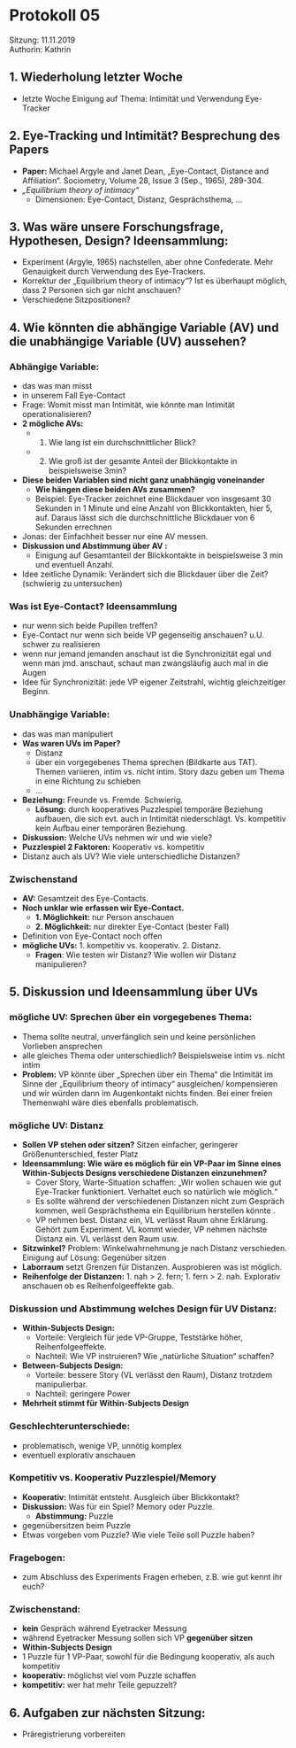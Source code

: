 # Protokoll 05

Sitzung: 11.11.2019  
Authorin: Kathrin

## 1. Wiederholung letzter Woche ##

* letzte Woche Einigung auf Thema: Intimität und Verwendung Eye-Tracker

## 2. Eye-Tracking und Intimität? Besprechung des Papers ##

* **Paper:** Michael Argyle and Janet Dean, „Eye-Contact, Distance and
  Affiliation“. Sociometry, Volume 28, Issue 3 (Sep., 1965), 289-304.
* *„Equilibrium theory of intimacy“*
	* Dimensionen: Eye-Contact, Distanz, Gesprächsthema, …

## 3. Was wäre unsere Forschungsfrage, Hypothesen, Design? Ideensammlung: ##

* Experiment (Argyle, 1965) nachstellen, aber ohne Confederate. Mehr Genauigkeit
  durch Verwendung des Eye-Trackers.
* Korrektur der „Equilibrium theory of intimacy“? Ist es überhaupt möglich, dass
  2 Personen sich gar nicht anschauen?
* Verschiedene Sitzpositionen?

## 4. Wie könnten die abhängige Variable (AV) und die unabhängige Variable (UV) aussehen? ##

### Abhängige Variable: ###

* das was man misst
* in unserem Fall Eye-Contact
* Frage: Womit misst man Intimität, wie könnte man Intimität operationalisieren?
* **2 mögliche AVs:** 
	* 1. Wie lang ist ein durchschnittlicher Blick?
	* 2. Wie groß ist der gesamte Anteil der Blickkontakte in beispielsweise
      3min?
* **Diese beiden Variablen sind nicht ganz unabhängig voneinander**
	* **Wie hängen diese beiden AVs zusammen?**
	* Beispiel: Eye-Tracker zeichnet eine Blickdauer von insgesamt 30 Sekunden
      in 1 Minute und eine Anzahl von Blickkontakten, hier 5, auf. Daraus lässt
      sich die durchschnittliche Blickdauer von 6 Sekunden errechnen
* Jonas: der Einfachheit besser nur eine AV messen.
* **Diskussion und Abstimmung über AV :**
	* Einigung auf Gesamtanteil der Blickkontakte in beispielsweise 3 min und
      eventuell Anzahl.
* Idee zeitliche Dynamik: Verändert sich die Blickdauer über die Zeit?
  (schwierig zu untersuchen)

### Was ist Eye-Contact? Ideensammlung ###

* nur wenn sich beide Pupillen treffen?
* Eye-Contact nur wenn sich beide VP gegenseitig anschauen? u.U. schwer zu
  realisieren
* wenn nur jemand jemanden anschaut ist die Synchronizität egal und wenn man
  jmd. anschaut, schaut man zwangsläufig auch mal in die Augen
* Idee für Synchronizität: jede VP eigener Zeitstrahl, wichtig gleichzeitiger
  Beginn.

### Unabhängige Variable: ###

* das was man manipuliert
* **Was waren UVs im Paper?** 
	* Distanz
	* über ein vorgegebenes Thema sprechen (Bildkarte aus TAT). Themen
      variieren, intim vs. nicht intim. Story dazu geben um Thema in eine
      Richtung zu schieben
	* …
* **Beziehung:** Freunde vs. Fremde. Schwierig.
	* **Lösung:** durch kooperatives Puzzlespiel temporäre Beziehung aufbauen,
      die sich evt. auch in Intimität niederschlägt. Vs. kompetitiv kein Aufbau
      einer temporären Beziehung.
* **Diskussion:** Welche UVs nehmen wir und wie viele?
* **Puzzlespiel 2 Faktoren:** Kooperativ vs. kompetitiv
* Distanz auch als UV?  Wie viele unterschiedliche Distanzen?

### Zwischenstand ###

* **AV:** Gesamtzeit des Eye-Contacts.
* **Noch unklar wie erfassen wir Eye-Contact.**
	* **1. Möglichkeit:** nur Person anschauen
	* **2. Möglichkeit:** nur direkter Eye-Contact (bester Fall)
* Definition von Eye-Contact noch offen
* **mögliche UVs:** 1. kompetitiv vs. kooperativ. 2. Distanz. 
	* **Fragen**: Wie testen wir Distanz? Wie wollen wir Distanz manipulieren?

## 5. Diskussion und Ideensammlung über UVs ##

### mögliche UV: Sprechen über ein vorgegebenes Thema: ###

* Thema sollte neutral, unverfänglich sein und keine persönlichen Vorlieben
  ansprechen
* alle gleiches Thema oder unterschiedlich? Beispielsweise intim vs. nicht intim
* **Problem:** VP könnte über „Sprechen über ein Thema“ die Intimität im Sinne
  der „Equilibrium theory of intimacy“ ausgleichen/ kompensieren und wir würden
  dann im Augenkontakt nichts finden. Bei einer freien Themenwahl wäre dies
  ebenfalls problematisch.

### mögliche UV: Distanz ###

* **Sollen VP stehen oder sitzen?** Sitzen einfacher, geringerer
  Größenunterschied, fester Platz
* **Ideensammlung: Wie wäre es möglich für ein VP-Paar im Sinne eines
  Within-Subjects Designs verschiedene Distanzen einzunehmen?**
	* Cover Story, Warte-Situation schaffen: „Wir wollen schauen wie gut
      Eye-Tracker funktioniert. Verhaltet euch so natürlich wie möglich.“
	* Es sollte während der verschiedenen Distanzen nicht zum Gespräch kommen,
      weil Gesprächsthema ein Equilibrium herstellen könnte .
	* VP nehmen best. Distanz ein, VL verlässt Raum ohne Erklärung. Gehört zum
      Experiment. VL kommt wieder, VP nehmen nächste Distanz ein. VL verlässt
      den Raum usw.
* **Sitzwinkel?** Problem: Winkelwahrnehmung je nach Distanz verschieden.
  Einigung auf Lösung: Gegenüber sitzen
* **Laborraum** setzt Grenzen für Distanzen. Ausprobieren was ist möglich.
* **Reihenfolge der Distanzen:** 1. nah > 2. fern; 1. fern > 2. nah. Explorativ
  anschauen ob es Reihenfolgeeffekte gab.

### Diskussion und Abstimmung welches Design für UV Distanz: ###

* **Within-Subjects Design:** 
	* Vorteile: Vergleich für jede VP-Gruppe, Teststärke höher,
      Reihenfolgeeffekte.
	* Nachteil: Wie VP instruieren? Wie „natürliche Situation“ schaffen?
* **Between-Subjects Design:** 
	* Vorteile: bessere Story (VL verlässt den Raum), Distanz trotzdem
      manipulierbar.
	* Nachteil: geringere Power
* **Mehrheit stimmt für Within-Subjects Design**
	
### Geschlechterunterschiede: ###

* problematisch, wenige VP, unnötig komplex
* eventuell explorativ anschauen

### Kompetitiv vs. Kooperativ Puzzlespiel/Memory ###

* **Kooperativ:** Intimität entsteht. Ausgleich über Blickkontakt?
* **Diskussion:** Was für ein Spiel? Memory oder Puzzle.
	* **Abstimmung:** Puzzle
* gegenübersitzen beim Puzzle
* Etwas vorgeben vom Puzzle? Wie viele Teile soll Puzzle haben?

### Fragebogen: ###

* zum Abschluss des Experiments Fragen erheben, z.B. wie gut kennt ihr euch?

### Zwischenstand: ###

* **kein** Gespräch während Eyetracker Messung
* während Eyetracker Messung sollen sich VP **gegenüber sitzen**
* **Within-Subjects Design**
* 1 Puzzle für 1 VP-Paar, sowohl für die Bedingung kooperativ, als auch
  kompetitiv
* **kooperativ:** möglichst viel vom Puzzle schaffen
* **kompetitiv:** wer hat mehr Teile gepuzzelt?

## 6. Aufgaben zur nächsten Sitzung:

* Präregistrierung vorbereiten
